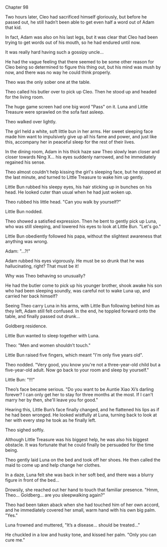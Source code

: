 Chapter 98

Two hours later, Cleo had sacrificed himself gloriously, but before he passed out, he still hadn’t been able to get even half a word out of Adam that kid.


In fact, Adam was also on his last legs, but it was clear that Cleo had been trying to get words out of his mouth, so he had endured until now.


It was really hard having such a gossipy uncle…


He had the vague feeling that there seemed to be some other reason for Cleo being so determined to figure this thing out, but his mind was mush by now, and there was no way he could think properly.


Theo was the only sober one at the table.


Theo called his butler over to pick up Cleo. Then he stood up and headed for the living room.


The huge game screen had one big word "Pass" on it. Luna and Little Treasure were sprawled on the sofa fast asleep.


Theo walked over lightly.


The girl held a white, soft little bun in her arms. Her sweet sleeping face made him want to impulsively give up all his fame and power, and just like this, accompany her in peaceful sleep for the rest of their lives.


In the dining room, Adam in his thick haze saw Theo slowly lean closer and closer towards Ning X… his eyes suddenly narrowed, and he immediately regained his sense.


Theo almost couldn't help kissing the girl's sleeping face, but he stopped at the last minute, and turned to Little Treasure to wake him up gently.


Little Bun rubbed his sleepy eyes, his hair sticking up in bunches on his head. He looked cuter than usual when he had just woken up.


Theo rubbed his little head. "Can you walk by yourself?"


Little Bun nodded.


Theo showed a satisfied expression. Then he bent to gently pick up Luna, who was still sleeping, and lowered his eyes to look at Little Bun. "Let's go."


Little Bun obediently followed his papa, without the slightest awareness that anything was wrong.


Adam: "…?!"


Adam rubbed his eyes vigorously. He must be so drunk that he was hallucinating, right? That must be it!


Why was Theo behaving so unusually?


He had the butler come to pick up his younger brother, shook awake his son who had been sleeping soundly, was careful not to wake Luna up, and carried her back himself?


Seeing Theo carry Luna in his arms, with Little Bun following behind him as they left, Adam still felt confused. In the end, he toppled forward onto the table, and finally passed out drunk…


Goldberg residence.


Little Bun wanted to sleep together with Luna.


Theo: "Men and women shouldn’t touch."


Little Bun raised five fingers, which meant "I'm only five years old".


Theo nodded. "Very good, you know you're not a three-year-old child but a five-year-old adult. Now go back to your room and sleep by yourself."


Little Bun: "!!!"


Theo’s face became serious. "Do you want to be Auntie Xiao Xi’s darling forever? I can only get her to stay for three months at the most. If I can't marry her by then, she'll leave you for good."


Hearing this, Little Bun’s face finally changed, and he flattened his lips as if he had been wronged. He looked wistfully at Luna, turning back to look at her with every step he took as he finally left.


Theo sighed softly.


Although Little Treasure was his biggest help, he was also his biggest obstacle. It was fortunate that he could finally be persuaded for the time being.


Theo gently laid Luna on the bed and took off her shoes. He then called the maid to come up and help change her clothes.


In a daze, Luna felt she was back in her soft bed, and there was a blurry figure in front of the bed…


Drowsily, she reached out her hand to touch that familiar presence. "Hmm, Theo… Goldberg… are you sleepwalking again?"


Theo had been taken aback when she had touched him of her own accord, and he immediately covered her small, warm hand with his own big palm. "Yes."


Luna frowned and muttered, "It’s a disease… should be treated…"


He chuckled in a low and husky tone, and kissed her palm. "Only you can cure me."

